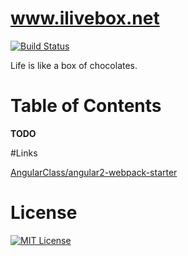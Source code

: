 # www.ilivebox.net 

[![Build Status](https://secure.travis-ci.org/ilivebox/www.ilivebox.net.png?branch=master)](http://travis-ci.org/ilivebox/www.ilivebox.net)

Life is like a box of chocolates.

# Table of Contents
**TODO**

#Links

[AngularClass/angular2-webpack-starter](https://github.com/AngularClass/angular2-webpack-starter)

# License
[![MIT License](https://img.shields.io/badge/license-MIT-blue.svg?style=flat)](/LICENSE)